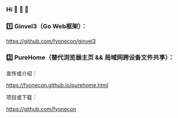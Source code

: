 ### Hi 👋 👋 👋 

### 1️⃣ Ginvel3（Go Web框架）：

https://github.com/fyonecon/ginvel3

### 2️⃣ PureHome（替代浏览器主页 && 局域网跨设备文件共享）：

宣传或介绍：

https://fyonecon.github.io/purehome.html

项目或下载：

https://github.com/fyonecon


###

<!--
**fyonecon/fyonecon** is a ✨ _special_ ✨ repository because its `README.md` (this file) appears on your GitHub profile.

Here are some ideas to get you started:

- 🔭 I’m currently working on ...
- 🌱 I’m currently learning ...
- 👯 I’m looking to collaborate on ...
- 🤔 I’m looking for help with ...
- 💬 Ask me about ...
- 📫 How to reach me: ...
- 😄 Pronouns: ...
- ⚡ Fun fact: ...
-->
